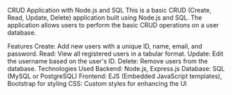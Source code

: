 CRUD Application with Node.js and SQL
This is a basic CRUD (Create, Read, Update, Delete) application built using Node.js and SQL. The application allows users to perform the basic CRUD operations on a user database.

Features
Create: Add new users with a unique ID, name, email, and password.
Read: View all registered users in a tabular format.
Update: Edit the username based on the user's ID.
Delete: Remove users from the database.
Technologies Used
Backend: Node.js, Express.js
Database: SQL (MySQL or PostgreSQL)
Frontend: EJS (Embedded JavaScript templates), Bootstrap for styling
CSS: Custom styles for enhancing the UI
